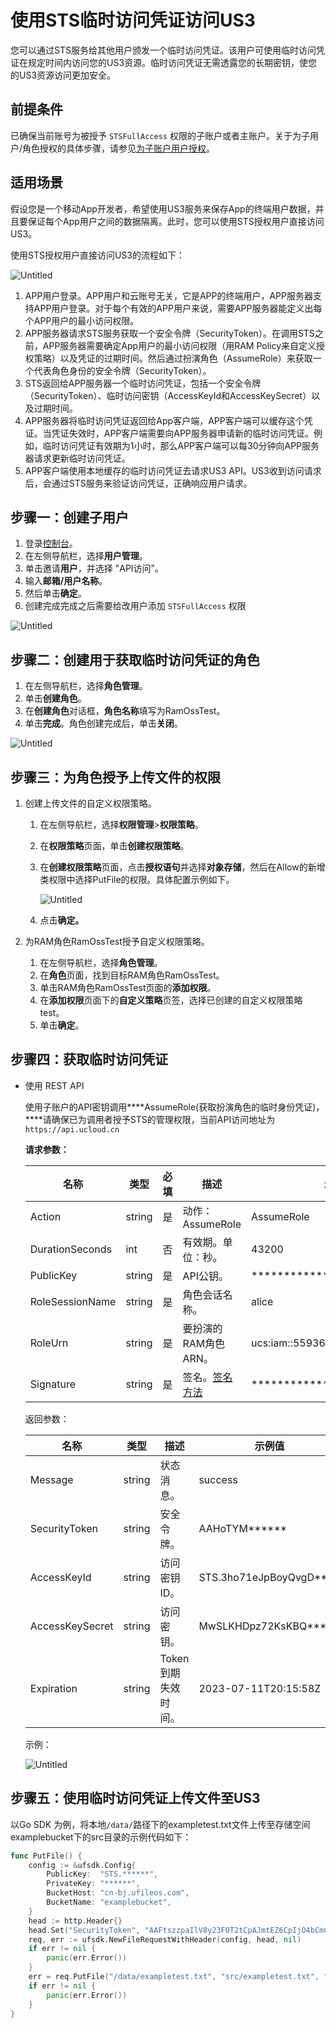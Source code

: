 # 使用STS临时访问凭证访问US3

您可以通过STS服务给其他用户颁发一个临时访问凭证。该用户可使用临时访问凭证在规定时间内访问您的US3资源。临时访问凭证无需透露您的长期密钥，使您的US3资源访问更加安全。

## **前提条件**

已确保当前账号为被授予 `STSFullAccess` 权限的子账户或者主账户。关于为子用户/角色授权的具体步骤，请参见[为子账户用户授权](https://docs.ucloud.cn/uproject/user?id=%e4%b8%ba%e5%ad%90%e7%94%a8%e6%88%b7%e6%b7%bb%e5%8a%a0%e6%9d%83%e9%99%90)。

## **适用场景**

假设您是一个移动App开发者，希望使用US3服务来保存App的终端用户数据，并且要保证每个App用户之间的数据隔离。此时，您可以使用STS授权用户直接访问US3。

使用STS授权用户直接访问US3的流程如下：

![Untitled](/images/guide/STS整体流程图.png)

1. APP用户登录。APP用户和云账号无关，它是APP的终端用户，APP服务器支持APP用户登录。对于每个有效的APP用户来说，需要APP服务器能定义出每个APP用户的最小访问权限。
2. APP服务器请求STS服务获取一个安全令牌（SecurityToken）。在调用STS之前，APP服务器需要确定App用户的最小访问权限（用RAM Policy来自定义授权策略）以及凭证的过期时间。然后通过扮演角色（AssumeRole）来获取一个代表角色身份的安全令牌（SecurityToken）。
3. STS返回给APP服务器一个临时访问凭证，包括一个安全令牌（SecurityToken）、临时访问密钥（AccessKeyId和AccessKeySecret）以及过期时间。
4. APP服务器将临时访问凭证返回给App客户端，APP客户端可以缓存这个凭证。当凭证失效时，APP客户端需要向APP服务器申请新的临时访问凭证。例如，临时访问凭证有效期为1小时，那么APP客户端可以每30分钟向APP服务器请求更新临时访问凭证。
5. APP客户端使用本地缓存的临时访问凭证去请求US3 API。US3收到访问请求后，会通过STS服务来验证访问凭证，正确响应用户请求。

## ****步骤一：创建子用户****

1. 登录[控制台](https://console.ucloud.cn/uaccount/iam/user_manage)。
2. 在左侧导航栏，选择**用户管理**。
3. 单击邀请**用户**，并选择 "API访问”。
4. 输入**邮箱/用户名称**。
5. 然后单击**确定**。
6. 创建完成完成之后需要给改用户添加 `STSFullAccess` 权限

![Untitled](/images/guide/STS添加权限.png)

## **步骤二：创建用于获取临时访问凭证的角色**

1. 在左侧导航栏，选择**角色管理**。
2. 单击**创建角色**。
3. 在**创建角色**对话框，**角色名称**填写为RamOssTest。
4. 单击**完成**。角色创建完成后，单击**关闭**。

![Untitled](/images/guide/STS创建角色.png)

## **步骤三：为角色授予上传文件的权限**

1. 创建上传文件的自定义权限策略。

   1. 在左侧导航栏，选择**权限管理**>**权限策略**。

   2. 在**权限策略**页面，单击**创建权限策略**。

   3. 在**创建权限策略**页面，点击**授权语句**并选择**对象存储**，然后在Allow的新增类权限中选择PutFile的权限。具体配置示例如下。

      ![Untitled](/images/guide/STS添加PUT权限.png)

   4. 点击**确定。**

2. 为RAM角色RamOssTest授予自定义权限策略。

   1. 在左侧导航栏，选择**角色管理**。
   2. 在**角色**页面，找到目标RAM角色RamOssTest。
   3. 单击RAM角色RamOssTest页面的**添加权限**。
   4. 在**添加权限**页面下的**自定义策略**页签，选择已创建的自定义权限策略test。
   5. 单击**确定**。

## ****步骤四：获取临时访问凭证****

- 使用 REST API 

  使用子账户的API密钥调用****AssumeRole(获取扮演角色的临时身份凭证)，****请确保已为调用者授予STS的管理权限，当前API访问地址为`https://api.ucloud.cn`

  ****请求参数：****

  | 名称            | 类型   | 必填 | 描述                 | 示例值                            |
  | --------------- | ------ | ---- | -------------------- | --------------------------------- |
  | Action          | string | 是   | 动作：AssumeRole     | AssumeRole                        |
  | DurationSeconds | int    | 否   | 有效期。单位：秒。   | 43200                             |
  | PublicKey       | string | 是   | API公钥。            | ************                      |
  | RoleSessionName | string | 是   | 角色会话名称。       | alice                             |
  | RoleUrn         | string | 是   | 要扮演的RAM角色ARN。 | ucs:iam::55936045:role/RamOssTest |
  | Signature       | string | 是   | 签名。[签名方法](https://docs.ucloud.cn/api/summary/signature)               | ************                      |

  返回参数：

  | 名称            | 类型   | 描述                | 示例值                  |
  | --------------- | ------ | ------------------- | ----------------------- |
  | Message         | string | 状态消息。          | success                 |
  | SecurityToken   | string | 安全令牌。          | AAHoTYM******           |
  | AccessKeyId     | string | 访问密钥ID。        | STS.3ho71eJpBoyQvgD**** |
  | AccessKeySecret | string | 访问密钥。          | MwSLKHDpz72KsKBQ****    |
  | Expiration      | string | Token到期失效时间。 | 2023-07-11T20:15:58Z    |

  示例：

  ![Untitled](/images/guide/STS获取Token.png)

## ****步骤五：使用临时访问凭证上传文件至US3****

以Go SDK 为例，将本地`/data/`路径下的exampletest.txt文件上传至存储空间examplebucket下的src目录的示例代码如下：

```go
func PutFile() {
	config := &ufsdk.Config{
		PublicKey:  "STS.******",
		PrivateKey: "******",
		BucketHost: "cn-bj.ufileos.com",
		BucketName: "examplebucket",
	}
	head := http.Header{}
	head.Set("SecurityToken", "AAFtszzpaIlV8y23F0T2tCpAJmtEZ6CpIjO4bCmCCU******")
	req, err := ufsdk.NewFileRequestWithHeader(config, head, nil)
	if err != nil {
		panic(err.Error())
	}
	err = req.PutFile("/data/exampletest.txt", "src/exampletest.txt", "")
	if err != nil {
		panic(err.Error())
	}
}
```
